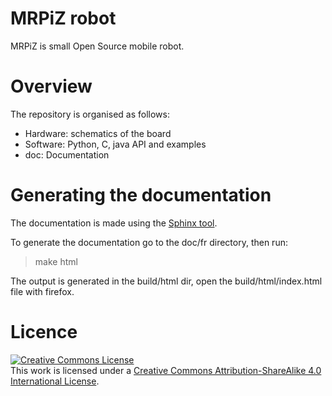 # MRPiZ robot

MRPiZ is small Open Source mobile robot.

# Overview

The repository is organised as follows:

* Hardware: schematics of the board
* Software: Python, C, java API and examples
* doc: Documentation

# Generating the documentation

The documentation is made using the [Sphinx tool](http://www.sphinx-dox.org).

To generate the documentation go to the doc/fr directory, then run:

> make html

The output is generated in the build/html dir, open the build/html/index.html
file with firefox.

# Licence

<a rel="license" href="http://creativecommons.org/licenses/by-sa/4.0/"><img alt="Creative Commons License" style="border-width:0" src="https://i.creativecommons.org/l/by-sa/4.0/88x31.png" /></a><br />This work is licensed under a <a rel="license" href="http://creativecommons.org/licenses/by-sa/4.0/">Creative Commons Attribution-ShareAlike 4.0 International License</a>.

